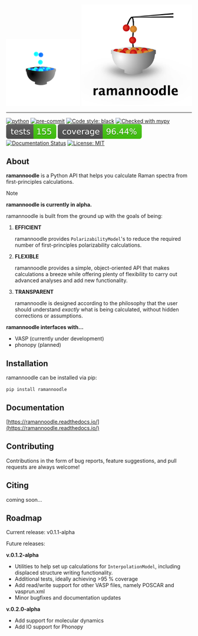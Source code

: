 <div align="center">
  <img width="200" src="docs/source/_static/logo_dark.png#gh-dark-mode-only">
  <img width="300" src="docs/source/_static/logo.png#gh-light-mode-only">
</div>

-------
[![python](https://img.shields.io/badge/Python-3.10|3.11|3.12-3776AB.svg?style=flat&logo=python&logoColor=white)](https://www.python.org) [![pre-commit](https://img.shields.io/badge/pre--commit-enabled-brightgreen?logo=pre-commit&logoColor=white)](https://github.com/pre-commit/pre-commit) [![Code style: black](https://img.shields.io/badge/code%20style-black-000000.svg)](https://github.com/psf/black) [![Checked with mypy](http://www.mypy-lang.org/static/mypy_badge.svg)](http://mypy-lang.org/) ![Tests](docs/tests-badge.svg) ![Coverage](docs/coverage-badge.svg) [![Documentation Status](https://readthedocs.org/projects/ramannoodle/badge/?version=latest)](https://ramannoodle.readthedocs.io/en/latest/?badge=latest) [![License: MIT](https://img.shields.io/badge/License-MIT-blue.svg)](https://opensource.org/license/mit)

## About

**ramannoodle** is a Python API that helps you calculate Raman spectra from first-principles calculations.

> [!NOTE]
>  **ramannoodle is currently in alpha.**

ramannoodle is built from the ground up with the goals of being:

1. **EFFICIENT**

   ramannoodle provides `PolarizabilityModel`'s to reduce the required number of first-principles polarizability calculations.

2. **FLEXIBLE**

    ramannoodle provides a simple, object-oriented API that makes calculations a breeze while offering plenty of flexibility to carry out advanced analyses and add new functionality.

3. **TRANSPARENT**

    ramannoodle is designed according to the philosophy that the user should understand *exactly* what is being calculated, without hidden corrections or assumptions.

**ramannoodle interfaces with...**

* VASP (currently under development)
* phonopy (planned)

## Installation

ramannoodle can be installed via pip:

`
pip install ramannoodle
`

## Documentation

[https://ramannoodle.readthedocs.io/](https://ramannoodle.readthedocs.io/)

## Contributing

Contributions in the form of bug reports, feature suggestions, and pull requests are always welcome!

## Citing

coming soon...

## Roadmap

Current release: v0.1.1-alpha

Future releases:


**v.0.1.2-alpha**
* Utilities to help set up calculations for `InterpolationModel`, including displaced structure writing functionality.
* Additional tests, ideally achieving >95 % coverage
* Add read/write support for other VASP files, namely POSCAR and vasprun.xml
* Minor bugfixes and documentation updates

**v.0.2.0-alpha**
* Add support for molecular dynamics
* Add IO support for Phonopy
